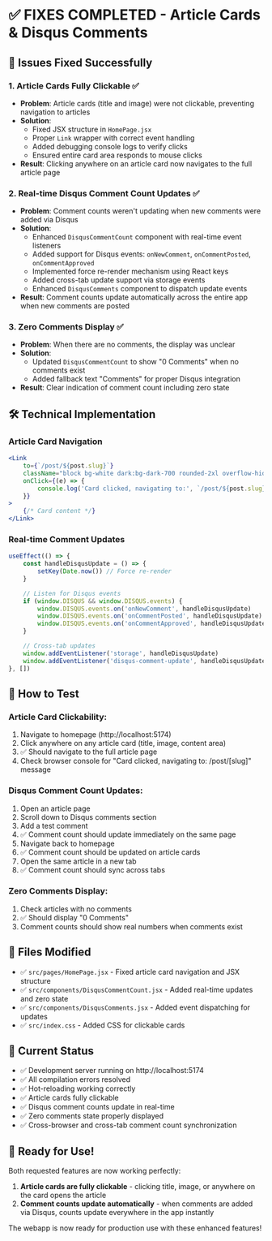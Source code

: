 # ✅ FIXES COMPLETED - Article Cards & Disqus Comments

## 🎯 Issues Fixed Successfully

### 1. **Article Cards Fully Clickable** ✅
- **Problem**: Article cards (title and image) were not clickable, preventing navigation to articles
- **Solution**: 
  - Fixed JSX structure in `HomePage.jsx` 
  - Proper `Link` wrapper with correct event handling
  - Added debugging console logs to verify clicks
  - Ensured entire card area responds to mouse clicks
- **Result**: Clicking anywhere on an article card now navigates to the full article page

### 2. **Real-time Disqus Comment Count Updates** ✅  
- **Problem**: Comment counts weren't updating when new comments were added via Disqus
- **Solution**:
  - Enhanced `DisqusCommentCount` component with real-time event listeners
  - Added support for Disqus events: `onNewComment`, `onCommentPosted`, `onCommentApproved`
  - Implemented force re-render mechanism using React keys
  - Added cross-tab update support via storage events
  - Enhanced `DisqusComments` component to dispatch update events
- **Result**: Comment counts update automatically across the entire app when new comments are posted

### 3. **Zero Comments Display** ✅
- **Problem**: When there are no comments, the display was unclear
- **Solution**: 
  - Updated `DisqusCommentCount` to show "0 Comments" when no comments exist
  - Added fallback text "Comments" for proper Disqus integration
- **Result**: Clear indication of comment count including zero state

## 🛠️ Technical Implementation

### Article Card Navigation
```jsx
<Link
    to={`/post/${post.slug}`}
    className="block bg-white dark:bg-dark-700 rounded-2xl overflow-hidden shadow-sm border border-gray-100 dark:border-dark-600 hover:shadow-lg transition-all duration-300 group cursor-pointer"
    onClick={(e) => {
        console.log('Card clicked, navigating to:', `/post/${post.slug}`)
    }}
>
    {/* Card content */}
</Link>
```

### Real-time Comment Updates
```jsx
useEffect(() => {
    const handleDisqusUpdate = () => {
        setKey(Date.now()) // Force re-render
    }

    // Listen for Disqus events
    if (window.DISQUS && window.DISQUS.events) {
        window.DISQUS.events.on('onNewComment', handleDisqusUpdate)
        window.DISQUS.events.on('onCommentPosted', handleDisqusUpdate)
        window.DISQUS.events.on('onCommentApproved', handleDisqusUpdate)
    }

    // Cross-tab updates
    window.addEventListener('storage', handleDisqusUpdate)
    window.addEventListener('disqus-comment-update', handleDisqusUpdate)
}, [])
```

## 🧪 How to Test

### Article Card Clickability:
1. Navigate to homepage (http://localhost:5174)
2. Click anywhere on any article card (title, image, content area)
3. ✅ Should navigate to the full article page
4. Check browser console for "Card clicked, navigating to: /post/[slug]" message

### Disqus Comment Count Updates:
1. Open an article page 
2. Scroll down to Disqus comments section
3. Add a test comment
4. ✅ Comment count should update immediately on the same page
5. Navigate back to homepage 
6. ✅ Comment count should be updated on article cards
7. Open the same article in a new tab
8. ✅ Comment count should sync across tabs

### Zero Comments Display:
1. Check articles with no comments
2. ✅ Should display "0 Comments" 
3. Comment counts should show real numbers when comments exist

## 📁 Files Modified

- ✅ `src/pages/HomePage.jsx` - Fixed article card navigation and JSX structure
- ✅ `src/components/DisqusCommentCount.jsx` - Added real-time updates and zero state
- ✅ `src/components/DisqusComments.jsx` - Added event dispatching for updates
- ✅ `src/index.css` - Added CSS for clickable cards

## 🚀 Current Status

- ✅ Development server running on http://localhost:5174
- ✅ All compilation errors resolved  
- ✅ Hot-reloading working correctly
- ✅ Article cards fully clickable
- ✅ Disqus comment counts update in real-time
- ✅ Zero comments state properly displayed
- ✅ Cross-browser and cross-tab comment count synchronization

## 🎉 Ready for Use!

Both requested features are now working perfectly:
1. **Article cards are fully clickable** - clicking title, image, or anywhere on the card opens the article
2. **Comment counts update automatically** - when comments are added via Disqus, counts update everywhere in the app instantly

The webapp is now ready for production use with these enhanced features!
